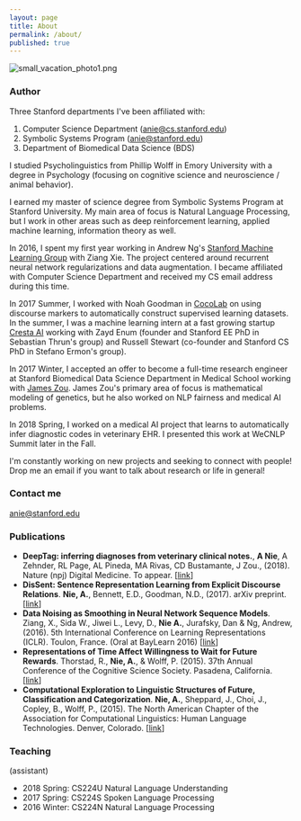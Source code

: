 ```yaml
---
layout: page
title: About
permalink: /about/
published: true
---
```




![small_vacation_photo1.png]({{site.baseurl}}/images/small_vacation_photo1.png)

### Author

Three Stanford departments I've been affiliated with:

1. Computer Science Department (anie@cs.stanford.edu)
2. Symbolic Systems Program (anie@stanford.edu)
3. Department of Biomedical Data Science (BDS)

I studied Psycholinguistics from Phillip Wolff in Emory University with a degree in Psychology (focusing on cognitive science and neuroscience / animal behavior).

I earned my master of science degree from Symbolic Systems Program at Stanford University. My main area of focus is Natural Language Processing, but I work in other areas such as deep reinforcement learning, applied machine learning, information theory as well.

In 2016, I spent my first year working in Andrew Ng's [Stanford Machine Learning Group](https://stanfordmlgroup.github.io/) with Ziang Xie. The project centered around recurrent neural network regularizations and data augmentation. I became affiliated with Computer Science Department and received my CS email address during this time. 

In 2017 Summer, I worked with Noah Goodman in [CocoLab](https://cocolab.stanford.edu/) on using discourse markers to automatically construct supervised learning datasets. In the summer, I was a machine learning intern at a fast growing startup [Cresta AI](https://www.cresta.ai/) working with Zayd Enum (founder and Stanford EE PhD in Sebastian Thrun's group) and Russell Stewart (co-founder and Stanford CS PhD in Stefano Ermon's group).

In 2017 Winter, I accepted an offer to become a full-time research engineer at Stanford Biomedical Data Science Department in Medical School working with [James Zou](https://sites.google.com/site/jamesyzou/home). James Zou's primary area of focus is mathematical modeling of genetics, but he also worked on NLP fairness and medical AI problems. 

In 2018 Spring, I worked on a medical AI project that learns to automatically infer diagnostic codes in veterinary EHR. I presented this work at WeCNLP Summit later in the Fall.

I'm constantly working on new projects and seeking to connect with people! Drop me an email if you want to talk about research or life in general!


### Contact me

[anie@stanford.edu](mailto:anie@stanford.edu)


### Publications

- **DeepTag: inferring diagnoses from veterinary clinical notes.**, **A Nie**, A Zehnder, RL Page, AL Pineda, MA Rivas, CD Bustamante, J Zou., (2018). Nature (npj) Digital Medicine. To appear. \[[link](https://arxiv.org/abs/1806.10722)\]
- **DisSent: Sentence Representation Learning from Explicit Discourse Relations**. **Nie, A.**, Bennett, E.D., Goodman, N.D., (2017). arXiv preprint. \[[link](https://arxiv.org/abs/1710.04334)\]
- **Data Noising as Smoothing in Neural Network Sequence Models**. Ziang, X., Sida W., Jiwei L., Levy, D., **Nie A.**, Jurafsky, Dan & Ng, Andrew, (2016). 5th International Conference on Learning Representations (ICLR). Toulon, France. (Oral at BayLearn 2016) \[[link](https://arxiv.org/abs/1703.02573)\]
- **Representations of Time Affect Willingness to Wait for Future Rewards**. Thorstad, R., **Nie, A.**, & Wolff, P. (2015). 37th Annual Conference of the Cognitive Science Society. Pasadena, California. \[[link](http://psychology.emory.edu/cognition/wolff/papers/ThorstadNieWolff2015.pdf)\]
- **Computational Exploration to Linguistic Structures of Future, Classification and Categorization**. **Nie, A.**, Sheppard, J., Choi, J., Copley, B., Wolff, P., (2015). The North American Chapter of the Association for Computational Linguistics: Human Language Technologies. Denver, Colorado. \[[link](http://www.aclweb.org/anthology/N15-2#page=178)\]


### Teaching

(assistant)
- 2018 Spring: CS224U Natural Language Understanding
- 2017 Spring: CS224S Spoken Language Processing
- 2016 Winter: CS224N Natural Language Processing
